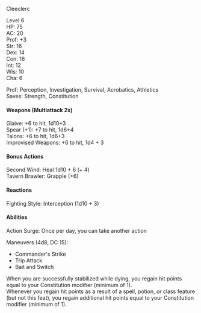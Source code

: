 Cleeclerc

Level 6 \
HP: 75 \
AC: 20 \
Prof: +3 \
Str: 16 \
Dex: 14 \
Con: 18 \
Int: 12 \
Wis: 10 \
Cha: 6 

Prof: Perception, Investigation, Survival, Acrobatics, Athletics \
Saves: Strength, Constitution

#### Weapons (Multiattack 2x)
Glaive: +6 to hit, 1d10+3 \
Spear (+1): +7 to hit, 1d6+4 \
Talons: +6 to hit, 1d6+3 \
Improvised Weapons: +6 to hit, 1d4 + 3

#### Bonus Actions
Second Wind: Heal 1d10 + 6 (+ 4) \
Tavern Brawler: Grapple (+6)

#### Reactions
Fighting Style: Interception (1d10 + 3) 

#### Abilities
Action Surge: Once per day, you can take another action

Maneuvers (4d8, DC 15): 
- Commander's Strike
- Trip Attack
- Bait and Switch

When you are successfully stabilized while dying, you regain hit points equal to your Constitution modifier (minimum of 1). \
Whenever you regain hit points as a result of a spell, potion, or class feature (but not this feat), you regain additional hit points equal to your Constitution modifier (minimum of 1).
